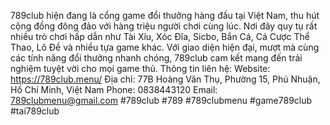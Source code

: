 789club hiện đang là cổng game đổi thưởng hàng đầu tại Việt Nam, thu hút cộng đồng đông đảo với hàng triệu người chơi cùng lúc. Nơi đây quy tụ rất nhiều trò chơi hấp dẫn như Tài Xỉu, Xóc Đĩa, Sicbo, Bắn Cá, Cá Cược Thể Thao, Lô Đề và nhiều tựa game khác. Với giao diện hiện đại, mượt mà cùng các tính năng đổi thưởng nhanh chóng, 789club cam kết mang đến trải nghiệm tuyệt vời cho mọi game thủ.
Thông tin liên hệ:
Website: https://789club.menu/
Địa chỉ: 77B Hoàng Văn Thụ, Phường 15, Phú Nhuận, Hồ Chí Minh, Việt Nam
Phone: 0838443120
Email: 789clubmenu@gmail.com
#789club #789 #789clubmenu #game789club #tai789club